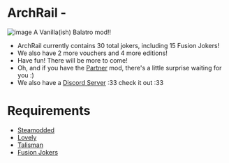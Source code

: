 # ArchRail - 
![image](https://github.com/user-attachments/assets/39bb5b9b-d7c3-454c-8b5f-563813f3c067)
A Vanilla(ish) Balatro mod!!
- ArchRail currently contains 30 total jokers, including 15 Fusion Jokers!
- We also have 2 more vouchers and 4 more editions!
- Have fun! There will be more to come!
- Oh, and if you have the [Partner](https://github.com/Icecanno/Partner-API/tree/main) mod, there's a little surprise waiting for you :)
- We also have a [Discord Server](https://discord.gg/fqRCxfX4mm) :33 check it out :33

# Requirements
- [Steamodded](https://github.com/Steamopollys/Steamodded)
- [Lovely](https://github.com/ethangreen-dev/lovely-injector)
- [Talisman](https://github.com/MathIsFun0/Talisman)
- [Fusion Jokers](https://github.com/wingedcatgirl/Fusion-Jokers)
